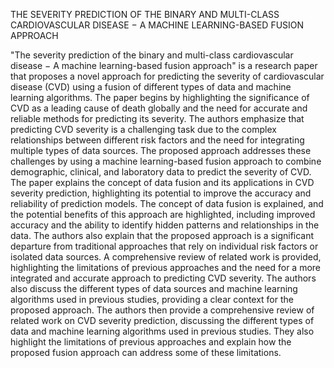 THE SEVERITY PREDICTION OF THE BINARY AND MULTI-CLASS CARDIOVASCULAR DISEASE − A MACHINE LEARNING-BASED FUSION APPROACH

&quot;The severity prediction of the binary and multi-class cardiovascular disease − A machine
learning-based fusion approach&quot; is a research paper that proposes a novel approach for
predicting the severity of cardiovascular disease (CVD) using a fusion of different types of
data and machine learning algorithms.
The paper begins by highlighting the significance of CVD as a leading cause of death
globally and the need for accurate and reliable methods for predicting its severity. The
authors emphasize that predicting CVD severity is a challenging task due to the complex
relationships between different risk factors and the need for integrating multiple types of data
sources.
The proposed approach addresses these challenges by using a machine learning-based fusion
approach to combine demographic, clinical, and laboratory data to predict the severity of
CVD. The paper explains the concept of data fusion and its applications in CVD severity
prediction, highlighting its potential to improve the accuracy and reliability of prediction
models.
The concept of data fusion is explained, and the potential benefits of this approach are
highlighted, including improved accuracy and the ability to identify hidden patterns and
relationships in the data. The authors also explain that the proposed approach is a significant
departure from traditional approaches that rely on individual risk factors or isolated data
sources.
A comprehensive review of related work is provided, highlighting the limitations of previous
approaches and the need for a more integrated and accurate approach to predicting CVD
severity. The authors also discuss the different types of data sources and machine learning
algorithms used in previous studies, providing a clear context for the proposed approach.
The authors then provide a comprehensive review of related work on CVD severity
prediction, discussing the different types of data and machine learning algorithms used in
previous studies. They also highlight the limitations of previous approaches and explain how
the proposed fusion approach can address some of these limitations.

